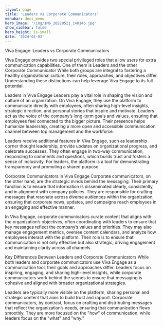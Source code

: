 ```yaml
---
layout: page
title: 'Leaders vs Corporate Communicators'
menubar: docs_menu
hero_image: '/img/IMG_20220521_140146.jpg'
show_sidebar: false
hero_height: is-small
date: '2024-02-03'
---
```


Viva Engage: Leaders vs Corporate Communicators

Viva Engage provides two special privileged roles that allow users for extra communication capabilities. One of them is Leaders and the other Corporate Communicator While both groups are integral to fostering a healthy organizational culture, their roles, approaches, and objectives differ. Understanding these distinctions can help leverage Viva Engage to its full potential.

Leaders in Viva Engage
Leaders play a vital role in shaping the vision and culture of an organization. On Viva Engage, they use the platform to communicate directly with employees, often sharing high-level insights, strategic direction, and personal stories that inspire and motivate. Leaders act as the voice of the company’s long-term goals and values, ensuring that employees feel connected to the bigger picture. Their presence helps humanize leadership, creating a more open and accessible communication channel between top management and the workforce.

Leaders receive additional features in Viva Engage, such as leadership corner  thought leadership, provide updates on organizational progress, and celebrate successes. They often engage in two-way communication, responding to comments and questions, which builds trust and fosters a sense of inclusivity. For leaders, the platform is a tool for demonstrating transparency and promoting a shared purpose.

Corporate Communicators in Viva Engage
Corporate communicators, on the other hand, are the strategic minds behind the messaging. Their primary function is to ensure that information is disseminated clearly, consistently, and in alignment with company policies. They are responsible for crafting messages that resonate across diverse audiences within the organization, ensuring that corporate news, updates, and campaigns reach employees in an engaging and effective manner.

In Viva Engage, corporate communicators curate content that aligns with the organization’s objectives, often coordinating with leaders to ensure that key messages reflect the company’s values and priorities. They may also manage engagement metrics, oversee content calendars, and analyze how employees interact with the platform. Their role is to ensure that communication is not only effective but also strategic, driving engagement and maintaining clarity across all channels.

Key Differences Between Leaders and Corporate Communicators
While both leaders and corporate communicators use Viva Engage as a communication tool, their goals and approaches differ. Leaders focus on inspiring, engaging, and sharing high-level insights, while corporate communicators work behind the scenes to ensure that messaging is cohesive and aligned with broader organizational strategies.

Leaders are typically more visible on the platform, sharing personal and strategic content that aims to build trust and rapport. Corporate communicators, by contrast, focus on crafting and distributing messages that reflect the organization’s needs, ensuring that communication flows smoothly. They are more focused on the "how" of communication, while leaders focus on the "what" and "why."